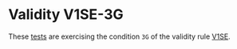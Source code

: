 # Validity V1SE-3G

These [tests](.) are exercising the condition `3G` of the validity rule [V1SE](../v1se/Readme.md).
